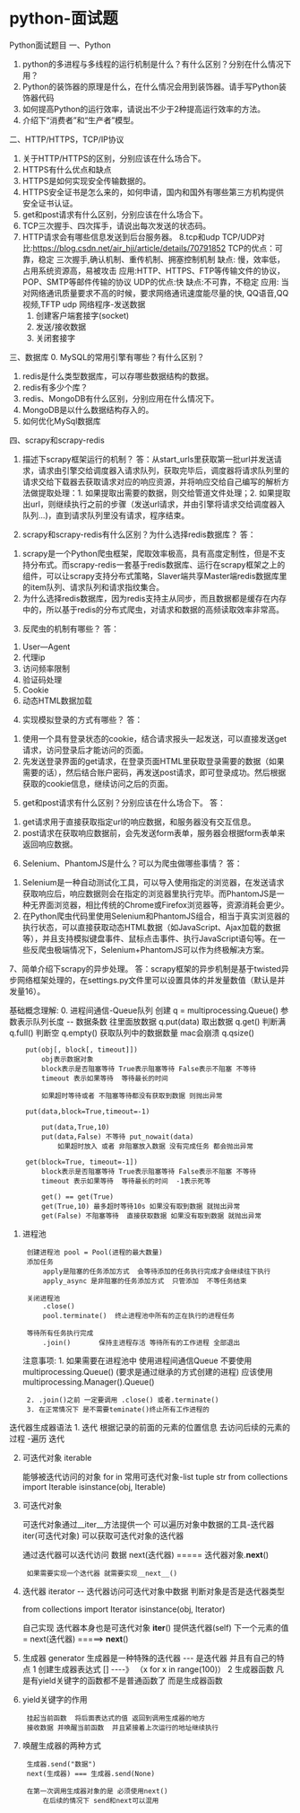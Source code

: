 # python-面试题


Python面试题目
一、Python
1. python的多进程与多线程的运行机制是什么？有什么区别？分别在什么情况下用？
2. Python的装饰器的原理是什么，在什么情况会用到装饰器。请手写Python装饰器代码
3. 如何提高Python的运行效率，请说出不少于2种提高运行效率的方法。
4. 介绍下“消费者”和“生产者”模型。


二、HTTP/HTTPS，TCP/IP协议
1. 关于HTTP/HTTPS的区别，分别应该在什么场合下。
2. HTTPS有什么优点和缺点
3. HTTPS是如何实现安全传输数据的。
4. HTTPS安全证书是怎么来的，如何申请，国内和国外有哪些第三方机构提供安全证书认证。
5. get和post请求有什么区别，分别应该在什么场合下。
6. TCP三次握手、四次挥手，请说出每次发送的状态码。
7. HTTP请求会有哪些信息发送到后台服务器。
8.tcp和udp
  TCP/UDP对比:https://blog.csdn.net/air_hjj/article/details/70791852 
TCP的优点：可靠，稳定 三次握手,确认机制、重传机制、拥塞控制机制
	 缺点: 慢，效率低，占用系统资源高，易被攻击
	 应用:HTTP、HTTPS、FTP等传输文件的协议，POP、SMTP等邮件传输的协议 
UDP的优点:快
	 缺点:不可靠，不稳定
	 应用: 当对网络通讯质量要求不高的时候，要求网络通讯速度能尽量的快, QQ语音,QQ视频,TFTP
udp 网络程序-发送数据
	1. 创建客户端套接字(socket)
	2. 发送/接收数据
	3. 关闭套接字


三、数据库
0. MySQL的常用引擎有哪些？有什么区别？
1. redis是什么类型数据库，可以存哪些数据结构的数据。
2. redis有多少个库？
3. redis、MongoDB有什么区别，分别应用在什么情况下。
4. MongoDB是以什么数据结构存入的。
5. 如何优化MySql数据库


四、scrapy和scrapy-redis
1. 描述下scrapy框架运行的机制？
答：从start_urls里获取第一批url并发送请求，请求由引擎交给调度器入请求队列，获取完毕后，调度器将请求队列里的请求交给下载器去获取请求对应的响应资源，并将响应交给自己编写的解析方法做提取处理：1. 如果提取出需要的数据，则交给管道文件处理；2. 如果提取出url，则继续执行之前的步骤（发送url请求，并由引擎将请求交给调度器入队列...)，直到请求队列里没有请求，程序结束。


2. scrapy和scrapy-redis有什么区别？为什么选择redis数据库？
答：
1) scrapy是一个Python爬虫框架，爬取效率极高，具有高度定制性，但是不支持分布式。而scrapy-redis一套基于redis数据库、运行在scrapy框架之上的组件，可以让scrapy支持分布式策略，Slaver端共享Master端redis数据库里的item队列、请求队列和请求指纹集合。
2) 为什么选择redis数据库，因为redis支持主从同步，而且数据都是缓存在内存中的，所以基于redis的分布式爬虫，对请求和数据的高频读取效率非常高。


3. 反爬虫的机制有哪些？
答：
1) User—Agent
2) 代理ip
3) 访问频率限制
4) 验证码处理
5) Cookie
6) 动态HTML数据加载


4. 实现模拟登录的方式有哪些？
答：
1) 使用一个具有登录状态的cookie，结合请求报头一起发送，可以直接发送get请求，访问登录后才能访问的页面。
2) 先发送登录界面的get请求，在登录页面HTML里获取登录需要的数据（如果需要的话），然后结合账户密码，再发送post请求，即可登录成功。然后根据获取的cookie信息，继续访问之后的页面。


5. get和post请求有什么区别？分别应该在什么场合下。
答：
1) get请求用于直接获取指定url的响应数据，和服务器没有交互信息。
2) post请求在获取响应数据前，会先发送form表单，服务器会根据form表单来返回响应数据。


6. Selenium、PhantomJS是什么？可以为爬虫做哪些事情？
答：
1) Selenium是一种自动测试化工具，可以导入使用指定的浏览器，在发送请求获取响应后，响应数据则会在指定的浏览器里执行完毕。而PhantomJS是一种无界面浏览器，相比传统的Chrome或Firefox浏览器等，资源消耗会更少。
2) 在Python爬虫代码里使用Selenium和PhantomJS组合，相当于真实浏览器的执行状态，可以直接获取动态HTML数据（如JavaScript、Ajax加载的数据等），并且支持模拟键盘事件、鼠标点击事件、执行JavaScript语句等。在一些反爬虫极端情况下，Selenium+PhantomJS可以作为终极解决方案。


7、简单介绍下scrapy的异步处理。
答：scrapy框架的异步机制是基于twisted异步网络框架处理的，在settings.py文件里可以设置具体的并发量数值（默认是并发量16）。


基础概念理解:
0. 进程间通信-Queue队列
    	创建 
    		q = multiprocessing.Queue() 参数表示队列长度 -- 数据条数
    	往里面放数据
    		q.put(data)
    	取出数据
    		q.get()
    	判断满
    		q.full()
    	判断空
    		q.empty()
    	获取队列中的数据数量 mac会崩溃
    		q.qsize()

    	put(obj[, block[, timeout]])
    		obj表示数据对象
    		block表示是否阻塞等待 True表示阻塞等待 False表示不阻塞 不等待
    		timeout 表示如果等待  等待最长的时间 

            如果超时等待或者 不阻塞等待都没有获取到数据 则抛出异常

        put(data,block=True,timeout=-1)

            put(data,True,10)
            put(data,False) 不等待 put_nowait(data)
                如果超时放入 或者 非阻塞放入数据 没有完成任务 都会抛出异常

        get(block=True, timeout=-1])
            block表示是否阻塞等待 True表示阻塞等待 False表示不阻塞 不等待
            timeout 表示如果等待  等待最长的时间  -1表示死等

            get() == get(True)
            get(True,10) 最多超时等待10s 如果没有取到数据 就抛出异常
            get(False) 不阻塞等待  直接获取数据 如果没有取到数据 就抛出异常


1. 进程池
        
        创建进程池 pool = Pool(进程的最大数量)
        添加任务   
            apply是阻塞的任务添加方式  会等待添加的任务执行完成才会继续往下执行
            apply_async 是非阻塞的任务添加方式  只管添加  不等任务结束

        关闭进程池
            .close()
            pool.terminate()  终止进程池中所有的正在执行的进程任务  

        等待所有任务执行完成 
            .join()       保持主进程存活 等待所有的工作进程 全部退出

    注意事项:
        1. 如果需要在进程池中 使用进程间通信Queue 不要使用multiprocessing.Queue() (要求是通过继承的方式创建的进程)
        应该使用 multiprocessing.Manager().Queue()

        2. .join()之前 一定要调用 .close() 或者.terminate()
        3. 在正常情况下 是不需要teminate()终止所有工作进程的
	
迭代器生成器语法
	1. 迭代
    根据记录的前面的元素的位置信息 去访问后续的元素的过程 -遍历 迭代


2. 可迭代对象 iterable

    能够被迭代访问的对象 for in 
    常用可迭代对象-list tuple str
    from collections import Iterable
    isinstance(obj, Iterable)

3. 可迭代对象
    
    可迭代对象通过__iter__方法提供一个 可以遍历对象中数据的工具-迭代器
        iter(可迭代对象) 可以获取可迭代对象的迭代器

    通过迭代器可以迭代访问 数据
        next(迭代器)  =====  迭代器对象.__next__()

        如果需要实现一个迭代器 就需要实现__next__()   

4. 迭代器 iterator -- 迭代器访问可迭代对象中数据
    判断对象是否是迭代器类型

    from collections import Iterator
    isinstance(obj, Iterator)

    自己实现
        迭代器本身也是可迭代对象  __iter__()  提供迭代器(self)
        下一个元素的值 = next(迭代器)  =====>  __next__()

5. 生成器 generator
    生成器是一种特殊的迭代器  --- 是迭代器 并且有自己的特点
    1 创建生成器表达式  [] ----》 （x for x in range(100)）
    2 生成器函数
        凡是有yield关键字的函数都不是普通函数了 而是生成器函数



6. yield关键字的作用

        挂起当前函数  将后面表达式的值 返回到调用生成器的地方
        接收数据 并唤醒当前函数  并且紧接着上次运行的地址继续执行

7. 唤醒生成器的两种方式

        生成器.send("数据") 
        next(生成器) === 生成器.send(None)

        在第一次调用生成器对象的是 必须使用next()
            在后续的情况下 send和next可以混用 
